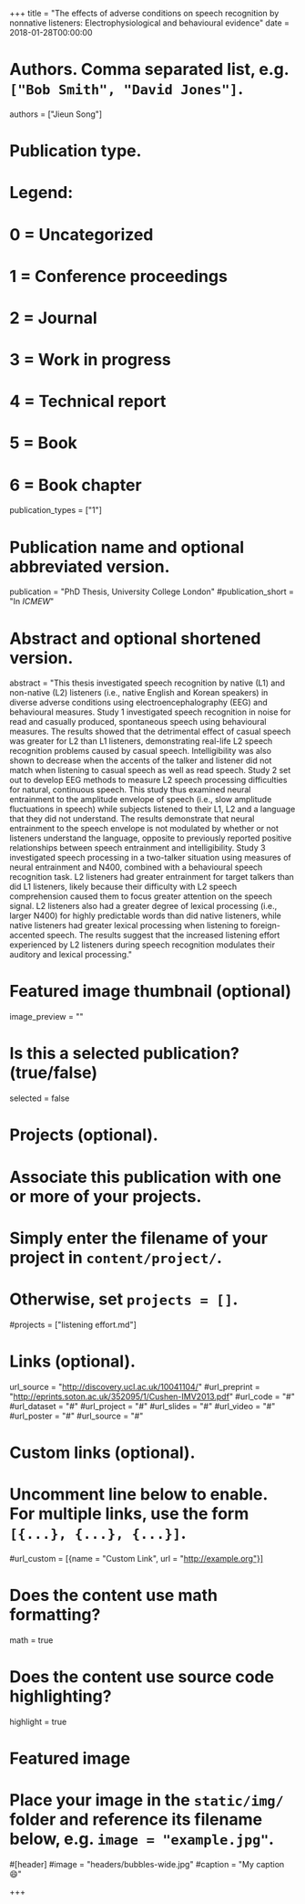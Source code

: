 +++
title = "The effects of adverse conditions on speech recognition by nonnative listeners: Electrophysiological and behavioural evidence"
date = 2018-01-28T00:00:00

# Authors. Comma separated list, e.g. `["Bob Smith", "David Jones"]`.
authors = ["Jieun Song"]

# Publication type.
# Legend:
# 0 = Uncategorized
# 1 = Conference proceedings
# 2 = Journal
# 3 = Work in progress
# 4 = Technical report
# 5 = Book
# 6 = Book chapter
publication_types = ["1"]

# Publication name and optional abbreviated version.
publication = "PhD Thesis, University College London"
#publication_short = "In *ICMEW*"

# Abstract and optional shortened version.
abstract = "This thesis investigated speech recognition by native (L1) and non-native (L2) listeners (i.e., native English and Korean speakers) in diverse adverse conditions using electroencephalography (EEG) and behavioural measures. Study 1 investigated speech recognition in noise for read and casually produced, spontaneous speech using behavioural measures. The results showed that the detrimental effect of casual speech was greater for L2 than L1 listeners, demonstrating real-life L2 speech recognition problems caused by casual speech. Intelligibility was also shown to decrease when the accents of the talker and listener did not match when listening to casual speech as well as read speech. Study 2 set out to develop EEG methods to measure L2 speech processing difficulties for natural, continuous speech. This study thus examined neural entrainment to the amplitude envelope of speech (i.e., slow amplitude fluctuations in speech) while subjects listened to their L1, L2 and a language that they did not understand. The results demonstrate that neural entrainment to the speech envelope is not modulated by whether or not listeners understand the language, opposite to previously reported positive relationships between speech entrainment and intelligibility. Study 3 investigated speech processing in a two-talker situation using measures of neural entrainment and N400, combined with a behavioural speech recognition task. L2 listeners had greater entrainment for target talkers than did L1 listeners, likely because their difficulty with L2 speech comprehension caused them to focus greater attention on the speech signal. L2 listeners also had a greater degree of lexical processing (i.e., larger N400) for highly predictable words than did native listeners, while native listeners had greater lexical processing when listening to foreign-accented speech. The results suggest that the increased listening effort experienced by L2 listeners during speech recognition modulates their auditory and lexical processing."

# Featured image thumbnail (optional)
image_preview = ""

# Is this a selected publication? (true/false)
selected = false

# Projects (optional).
#   Associate this publication with one or more of your projects.
#   Simply enter the filename of your project in `content/project/`.
#   Otherwise, set `projects = []`.
#projects = ["listening effort.md"]

# Links (optional).
url_source = "http://discovery.ucl.ac.uk/10041104/"
#url_preprint = "http://eprints.soton.ac.uk/352095/1/Cushen-IMV2013.pdf"
#url_code = "#"
#url_dataset = "#"
#url_project = "#"
#url_slides = "#"
#url_video = "#"
#url_poster = "#"
#url_source = "#"

# Custom links (optional).
#   Uncomment line below to enable. For multiple links, use the form `[{...}, {...}, {...}]`.
#url_custom = [{name = "Custom Link", url = "http://example.org"}]

# Does the content use math formatting?
math = true

# Does the content use source code highlighting?
highlight = true

# Featured image
# Place your image in the `static/img/` folder and reference its filename below, e.g. `image = "example.jpg"`.
#[header]
#image = "headers/bubbles-wide.jpg"
#caption = "My caption :smile:"

+++

